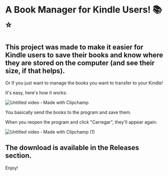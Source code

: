 <h1>A Book Manager for Kindle Users! 📚⭐</h1>

<h2>This project was made to make it easier for Kindle users to save their books and know where they are stored on the computer (and see their size, if that helps).</h2>

Or if you just want to manage the books you want to transfer to your Kindle!

It's easy, here's how it works:

![Untitled video ‐ Made with Clipchamp](https://github.com/user-attachments/assets/19b7a52b-ece2-4a14-860a-2ae92ad155a2)

You basically send the books to the program and save them.

When you reopen the program and click "Carregar", they'll appear again:

![Untitled video ‐ Made with Clipchamp (1)](https://github.com/user-attachments/assets/386afc0b-b9a3-4985-ba64-7bb71f103ad1)

<h2>The download is available in the Releases section.</h2>

Enjoy!
